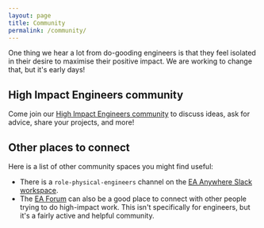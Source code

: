 ```yaml
---
layout: page
title: Community
permalink: /community/
---
```


One thing we hear a lot from do-gooding engineers is that they feel isolated in their desire to maximise their positive impact. We are working to change that, but it's early days!

## High Impact Engineers community

Come join our [High Impact Engineers community](https://github.com/orgs/High-Impact-Engineers/discussions) to discuss ideas, ask for advice, share your projects, and more!

## Other places to connect

Here is a list of other community spaces you might find useful:

- There is a `role-physical-engineers` channel on the [EA Anywhere Slack workspace](https://join.slack.com/t/eavirtualmeetupgroup/shared_invite/zt-nnm9fyfp-kPS1R98d~SW5soPRcfegoQ).
- The [EA Forum](https://forum.effectivealtruism.org/) can also be a good place to connect with other people trying to do high-impact work. This isn't specifically for engineers, but it's a fairly active and helpful community.
